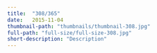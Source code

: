 ```yaml
---
title:  "308/365"
date:   2015-11-04
thumbnail-path: "thumbnails/thumbnail-308.jpg"
full-path: "full-size/full-size-308.jpg"
short-description: "Description"
---
```

